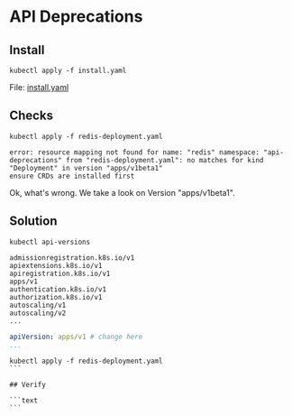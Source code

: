# API Deprecations

## Install

```text
kubectl apply -f install.yaml
```

File: [install.yaml](install.yaml)

## Checks

```text
kubectl apply -f redis-deployment.yaml

error: resource mapping not found for name: "redis" namespace: "api-deprecations" from "redis-deployment.yaml": no matches for kind "Deployment" in version "apps/v1beta1"
ensure CRDs are installed first
```

Ok, what's wrong. We take a look on Version "apps/v1beta1".

## Solution

```text
kubectl api-versions

admissionregistration.k8s.io/v1
apiextensions.k8s.io/v1
apiregistration.k8s.io/v1
apps/v1
authentication.k8s.io/v1
authorization.k8s.io/v1
autoscaling/v1
autoscaling/v2
...
```

```yaml
apiVersion: apps/v1 # change here
...
```

````text
kubectl apply -f redis-deployment.yaml
```

## Verify

```text
```
